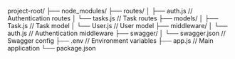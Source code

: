project-root/
├── node_modules/
├── routes/
│   ├── auth.js      // Authentication routes
│   └── tasks.js     // Task routes
├── models/
│   ├── Task.js      // Task model
│   └── User.js      // User model
├── middleware/
│   └── auth.js      // Authentication middleware
├── swagger/
│   └── swagger.json // Swagger config
├── .env             // Environment variables
├── app.js           // Main application
└── package.json